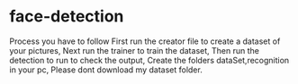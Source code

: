 # face-detection
Process you have to follow
First run the creator file to create a dataset of your pictures,
Next run the trainer to train the dataset,
Then run the detection to run to check the output,
Create the folders dataSet,recognition in your pc,
Please dont download my dataset folder.
